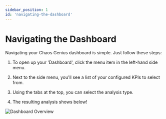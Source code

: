```yaml
---
sidebar_position: 1
id: 'navigating-the-dashboard'
---
```


# Navigating the Dashboard

Navigating your Chaos Genius dashboard is simple. Just follow these steps:

1.  To open up your 'Dashboard', click the menu item in the left-hand side menu.

2.  Next to the side menu, you'll see a list of your configured KPIs to select from.

3.  Using the tabs at the top, you can select the analysis type.

4.  The resulting analysis shows below!

![Dashboard Overview](/img/kpi-and-dashboard/rca-dashboard-overview.png)
